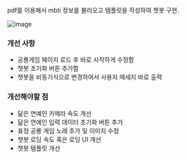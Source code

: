pdf를 이용해서 mbti 정보를 불러오고 템플릿을 작성하여 챗봇 구현. 

![image](https://github.com/user-attachments/assets/977c09e8-709f-4520-804c-075b795797a9)



### 개선 사항

- 공룡게임 페이지 로드 후 바로 시작하게 수정함
- 챗봇 초기화 버튼 추가함 
- 챗봇을 비동기식으로 변경하여서 사용자 메세지 바로 출력


### 개선해야할 점
- 닮은 연예인 카메라 속도 개선
- 닮은 연예인 입력 데이터 초기화 버튼 추가
- 표정 공룡 게임 노래 추가 및 이미지 수정
- 챗봇 로딩 속도 혹은 로딩 UI 개선
- 챗봇 템플릿 개선
